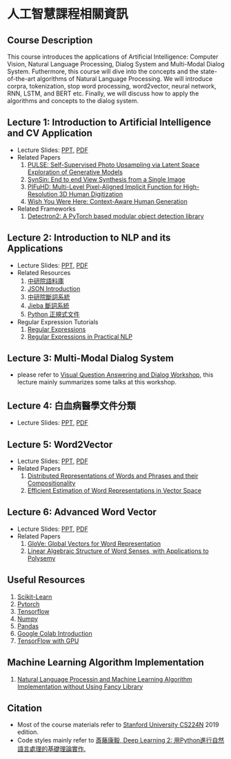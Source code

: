 # 人工智慧課程相關資訊
## Course Description
This course introduces the applications of Artificial Intelligence: Computer Vision, Natural Language Processing, Dialog System and Multi-Modal Dialog System. Futhermore, this course will dive into the concepts and the state-of-the-art algorithms of Natural Language Processing. We will introduce corpra, tokenization, stop word processing, word2vector, neural network, RNN, LSTM, and BERT etc. Finally, we will discuss how to apply the algorithms and concepts to the dialog system.
## Lecture 1: Introduction to Artificial Intelligence and CV Application
* Lecture Slides: [PPT](Slides/PPT/Introduction_to_AI.pptx), [PDF](Slides/PDF/Introduction_to_AI.pdf)
* Related Papers
  1. [PULSE: Self-Supervised Photo Upsampling via Latent Space Exploration of Generative Models](https://arxiv.org/abs/2003.03808)
  2. [SynSin: End to end View Synthesis from a Single Image](https://arxiv.org/abs/1912.08804)
  3. [PIFuHD: Multi-Level Pixel-Aligned Implicit Function for High-Resolution 3D Human Digitization](https://arxiv.org/abs/2004.00452)
  4. [Wish You Were Here: Context-Aware Human Generation](https://arxiv.org/abs/2005.10663)
* Related Frameworks
  1. [Detectron2: A PyTorch based modular object detection library](https://github.com/facebookresearch/detectron2)
## Lecture 2: Introduction to NLP and its Applications
* Lecture Slides: [PPT](Slides/PPT/Introduction_to_NLP_and_Its_Application.pptx), [PDF](Slides/PDF/Introduction_to_NLP_and_Its_Application.pdf)
* Related Resources
  1. [中研院語料庫](http://asbc.iis.sinica.edu.tw/)
  2. [JSON Introduction](https://www.json.org/json-en.html)
  3. [中研院斷詞系統](https://ckip.iis.sinica.edu.tw/service/corenlp/)
  4. [Jieba 斷詞系統](https://github.com/fxsjy/jieba)
  5. [Python 正規式文件](https://docs.python.org/3/library/re.html)
* Regular Expression Tutorials
  1. [Regular Expressions](https://www.youtube.com/watch?v=8rxdwu_-mvg&list=PLoROMvodv4rOFZnDyrlW3-nI7tMLtmiJZ&index=3&t=0s&ab_channel=stanfordonline)
  2. [Regular Expressions in Practical NLP](https://www.youtube.com/watch?v=8rxdwu_-mvg&list=PLoROMvodv4rOFZnDyrlW3-nI7tMLtmiJZ&index=3&t=0s&ab_channel=stanfordonline)
## Lecture 3: Multi-Modal Dialog System
* please refer to [Visual Question Answering and Dialog Workshop](https://visualqa.org/workshop.html), this lecture mainly summarizes some talks at this workshop.
## Lecture 4: 白血病醫學文件分類
* Lecture Slides: [PPT](Slides/PPT/白血病醫學文件分類.pptx), [PDF](Slides/PDF/白血病醫學文件分類.pdf)
## Lecture 5: Word2Vector
* Lecture Slides: [PPT](Slides/PPT/Word2Vector.pptx), [PDF](Slides/PDF/Word2Vector.pdf)
* Related Papers
  1. [Distributed Representations of Words and Phrases and their Compositionality](https://proceedings.neurips.cc/paper/2013/file/9aa42b31882ec039965f3c4923ce901b-Paper.pdf)
  2. [Efficient Estimation of Word Representations in Vector Space](https://arxiv.org/pdf/1301.3781.pdf)
## Lecture 6: Advanced Word Vector
* Lecture Slides: [PPT](Slides/PPT/Advanced_Word_Vector.pptx), [PDF](Slides/PDF/Advanced_Word_Vector.pdf)
* Related Papers
  1. [GloVe: Global Vectors for Word Representation](https://nlp.stanford.edu/pubs/glove.pdf)
  2. [Linear Algebraic Structure of Word Senses, with Applications to Polysemy](https://transacl.org/ojs/index.php/tacl/article/viewFile/1346/320)
## Useful Resources
1. [Scikit-Learn](https://scikit-learn.org/stable/)
2. [Pytorch](https://pytorch.org/)
3. [Tensorflow](https://www.tensorflow.org/)
4. [Numpy](https://numpy.org/)
5. [Pandas](https://pandas.pydata.org/)
6. [Google Colab Introduction](https://colab.research.google.com/drive/14a6xiBuMtRF8snFYM-33i8BDNfiXBxQD)
7. [TensorFlow with GPU](https://colab.research.google.com/drive/1aL_lmD8apPu2YXBxPzGSq0tdrV5btf-b) 
## Machine Learning Algorithm Implementation
1. [Natural Language Processin and Machine Learning Algorithm Implementation without Using Fancy Library](https://github.com/chiayisu/NLP_and_ML_Algorithm)

## Citation
* Most of the course materials refer to [Stanford University CS224N](http://web.stanford.edu/class/cs224n/) 2019 edition.
* Code styles mainly refer to [斎藤康毅, Deep Learning 2: 用Python進行自然語言處理的基礎理論實作.](https://github.com/oreilly-japan/deep-learning-from-scratch-2)




